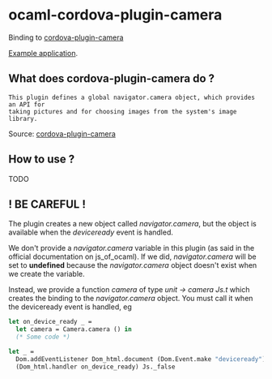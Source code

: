 # ocaml-cordova-plugin-camera

Binding to
[cordova-plugin-camera](https://github.com/apache/cordova-plugin-camera)

[Example
application](https://github.com/dannywillems/ocaml-cordova-plugin-camera-example).

## What does cordova-plugin-camera do ?

```
This plugin defines a global navigator.camera object, which provides an API for
taking pictures and for choosing images from the system's image library.
```

Source: [cordova-plugin-camera](https://github.com/apache/cordova-plugin-camera)

## How to use ?

TODO

## ! BE CAREFUL !

The plugin creates a new object called *navigator.camera*, but the object is
available when the *deviceready* event is handled.

We don't provide a *navigator.camera* variable in this plugin (as said in the official
documentation on js_of_ocaml). If we did, *navigator.camera* will be set to **undefined**
because the *navigator.camera* object doesn't exist when we create the variable.

Instead, we provide a function *camera* of type *unit -> camera Js.t* which creates the
binding to the *navigator.camera* object. You must call it when the deviceready
event is handled, eg

```OCaml
let on_device_ready _ =
  let camera = Camera.camera () in
  (* Some code *)

let _ =
  Dom.addEventListener Dom_html.document (Dom.Event.make "deviceready")
  (Dom_html.handler on_device_ready) Js._false
```

